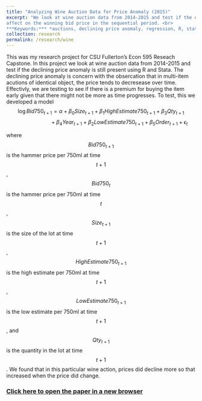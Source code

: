 ```yaml
---
title: "Analyzing Wine Auction Data for Price Anomaly (2015)"
excerpt: "We look at wine auction data from 2014-2015 and test if the declining price anomaly is still present. We will investigate what factors have an
affect on the winning bid price in the sequential period. <br>
***Keywords:*** *auctions, declining price anomaly, regression, R, stata, economics, data analysis, graduate*" #add this to add an image inside the "" <br/><img src='R001_padic/500x300.png'>
collection: research
permalink: /research/wine
---
```


This was my research project for CSU Fullerton’s Econ 595 Reseach Capstone. In this project we look at wine auction data from 2014-2015 and test if the declining price anomaly is still present using R and Stata. The declining price anomaly is concern with the obsercation that in multi-item acutions of identical object, the price tends to decresease over time. Effectivly, we are testing to see if there is a premium for buying the item early given that there might not be more as time progresses. To test, this we developed a model 
$$\log{Bid750}_{t+1}=\alpha+\beta_0{Size}_{t+1}+\beta_1{High Estimate750}_{t+1}+\beta_3 Qty_{t+1}$$
$$\qquad\qquad\qquad+\beta_4 Year_{t+1}+\beta_2{Low Estimate750}_{t+1}+\beta_5 Order_{t+1}+\epsilon_t$$

where $$Bid750_{t+1}$$ is the hammer price per 750ml at time $$t+1$$, $$Bid750_{t}$$ is the hammer price per 750ml at time $$t$$, $$Size_{t+1}$$ is the size of the lot at time $$t+1$$, $$High Estimate750_{t+1}$$ is the high estimate per 750ml at time $$t+1$$, $$Low Estimate750_{t+1}$$ is the low estimate per 750ml at time $$t+1$$, and $$Qty_{t+1}$$ is the quantity in the lot at time $$t+1$$. We found that in this particular wine action, prices did decline more so that increased when the price did change. 

### [Click here to open the paper in a new browser](R004_wine/Econ_595_Project.pdf)
<object data="R004_wine/Econ_595_Project.pdf#view=fitH" width="1000" height="1000" type='application/pdf'></object>
